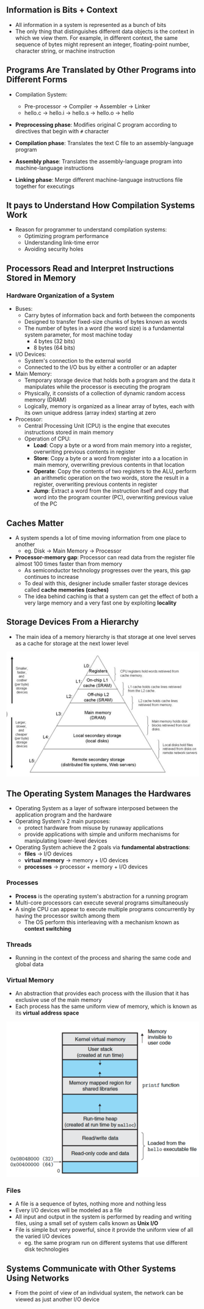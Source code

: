 ## Information is Bits + Context

- All information in a system is represented as a bunch of bits
- The only thing that distinguishes different data objects is the context in which we view them. For example, in different context, the same sequence of bytes might represent an integer, floating-point number, character string, or machine instruction

## Programs Are Translated by Other Programs into Different Forms

- Compilation System:
  - Pre-processor -> Compiler -> Assembler -> Linker
  - hello.c -> hello.i -> hello.s -> hello.o -> hello

- **Preprocessing phase**: Modifies original C program according to directives that begin with `#` character
- **Compilation phase**: Translates the text C file to an assembly-language program
- **Assembly phase**: Translates the assembly-language program into machine-language instructions
- **Linking phase**: Merge different machine-language instructions file together for executings

## It pays to Understand How Compilation Systems Work

- Reason for programmer to understand compilation systems:
  - Optimizing program performance
  - Understanding link-time error
  - Avoiding security holes

## Processors Read and Interpret Instructions Stored in Memory

### Hardware Organization of a System

- Buses:
  - Carry bytes of information back and forth between the components
  - Designed to transfer fixed-size chunks of bytes known as words
  - The number of bytes in a word (the word size) is a fundamental system parameter, for most machine today
    - 4 bytes (32 bits)
    - 8 bytes (64 bits)
- I/O Devices:
  - System's connection to the external world
  - Connected to the I/O bus by either a controller or an adapter
- Main Memory:
  - Temporary storage device that holds both a program and the data it manipulates while the processor is executing the program
  - Physically, it consists of a collection of dynamic random access memory (DRAM)
  - Logically, memory is organized as a linear array of bytes, each with its own unique address (array index) starting at zero
- Processor:
  - Central Processing Unit (CPU) is the engine that executes instructions stored in main memory
  - Operation of CPU:
    - **Load**: Copy a byte or a word from main memory into a register, overwriting previous contents in register
    - **Store**: Copy a byte or a word from register into a a location in main memory, overwriting previous contents in that location
    - **Operate**: Copy the contents of two registers to the ALU, perform an arithmetic operation on the two words, store the result in a register, overwriting previous contents in register
    - **Jump**: Extract a word from the instruction itself and copy that word into the program counter (PC), overwriting previous value of the PC

## Caches Matter

- A system spends a lot of time moving information from one place to another
  - eg. Disk -> Main Memory -> Processor
- **Processor-memory gap**: Processor can read data from the register file almost 100 times faster than from memory
  - As semiconductor technology progresses over the years, this gap continues to increase
  - To deal with this, designer include smaller faster storage devices called **cache memories (caches)**
  - The idea behind caching is that a system can get the effect of both a very large memory and a very fast one by exploiting **locality**

## Storage Devices From a Hierarchy

- The main idea of a memory hierarchy is that storage at one level serves as a cache for storage at the next lower level

![](./memory_hierarchy.png)

## The Operating System Manages the Hardwares

- Operating System as a layer of software interposed between the application program and the hardware
- Operating System's 2 main purposes:
  - protect hardware from misuse by runaway applications
  - provide applications with simple and uniform mechanisms for manipulating lower-level devices
- Operating System achieve the 2 goals via **fundamental abstractions**:
  - **files** -> I/O devices
  - **virtual memory** -> memory + I/O devices
  - **processes** -> processor + memory + I/O devices

### Processes

- **Process** is the operating system's abstraction for a running program
- Multi-core processors can execute several programs simultaneously
- A single CPU can appear to execute multiple programs concurrently by having the processor switch among them
  - The OS perform this interleaving with a mechanism known as **context switching**

### Threads

- Running in the context of the process and sharing the same code and global data

### Virtual Memory

- An abstraction that provides each process with the illusion that it has exclusive use of the main memory
- Each process has the same uniform view of memory, which is known as its **virtual address space**

![](./virtual_memory_space.png)

### Files

- A file is a sequence of bytes, nothing more and nothing less
- Every I/O devices will be modeled as a file
- All input and output in the system is performed by reading and writing files, using a small set of system calls known as **Unix I/O**
- File is simple but very powerful, since it provide the uniform view of all the varied I/O devices
  - eg. the same program run on different systems that use different disk technologies

## Systems Communicate with Other Systems Using Networks

- From the point of view of an individual system, the network can be viewed as just another I/O device